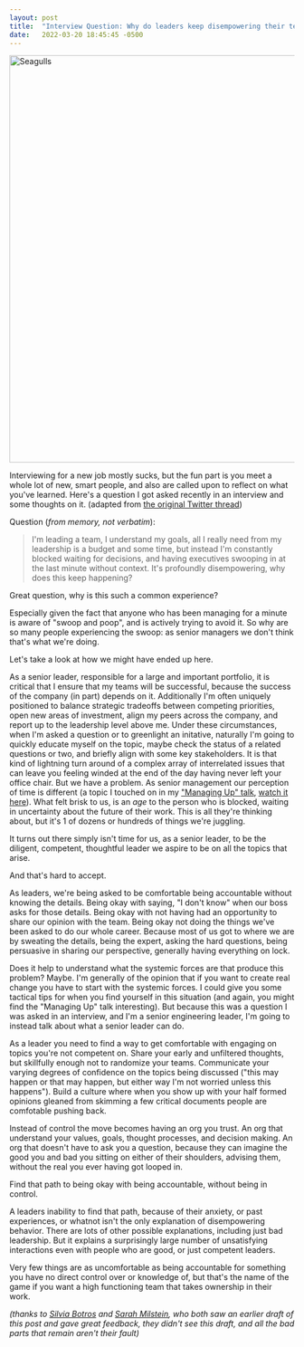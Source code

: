 ```yaml
---
layout: post
title:  "Interview Question: Why do leaders keep disempowering their teams?"
date:   2022-03-20 18:45:45 -0500
---
```

<img src="/img/seagull.jpg" width="720" alt="Seagulls">

Interviewing for a new job mostly sucks, but the fun part is you meet a whole lot of new, smart people, and also are called upon to reflect on what you've learned. Here's a question I got asked recently in an interview and some thoughts on it. (adapted from [the original Twitter thread](https://twitter.com/kellan/status/1523824054259654656))

Question (_from memory, not verbatim_): 

> I'm leading a team, I understand my goals, all I really need from my leadership is a budget and some time, but instead I'm constantly blocked waiting for decisions, and having executives swooping in at the last minute without context. It's profoundly disempowering, why does this keep happening?

Great question, why is this such a common experience?

Especially given the fact that anyone who has been managing for a minute is aware of "swoop and poop", and is actively trying to avoid it. So why are so many people experiencing the swoop: as senior managers we don't think that's what we're doing.

Let's take a look at how we might have ended up here.

As a senior leader, responsible for a large and important portfolio, it is critical that I ensure that my teams will be successful, because the success of the company (in part) depends on it. Additionally I'm often uniquely positioned to balance strategic tradeoffs between competing priorities, open new areas of investment, align my peers across the company, and report up to the leadership level above me. Under these circumstances, when I'm asked a question or to greenlight an initative, naturally I'm going to quickly educate myself on the topic, maybe check the status of a related questions or two, and briefly align with some key stakeholders. It is that kind of lightning turn around of a complex array of interrelated issues that can leave you feeling winded at the end of the day having never left your office chair. But we have a problem. As senior management our perception of time is different (a topic I touched on in my ["Managing Up" talk](https://kellanem.com/slides/managing_up/), [watch it here](https://www.infoq.com/presentations/management-challenges/)). What felt brisk to us, is an _age_ to the person who is blocked, waiting in uncertainty about the future of their work. This is all they're thinking about, but it's 1 of dozens or hundreds of things we're juggling.

It turns out there simply isn't time for us, as a senior leader, to be the diligent, competent, thoughtful leader we aspire to be on all the topics that arise.

And that's hard to accept.

As leaders, we're being asked to be comfortable being accountable without knowing the details. Being okay with saying, "I don't know" when our boss asks for those details. Being okay with not having had an opportunity to share our opinion with the team. Being okay not doing the things we've been asked to do our whole career. Because most of us got to where we are by sweating the details, being the expert, asking the hard questions, being persuasive in sharing our perspective, generally having everything on lock.

Does it help to understand what the systemic forces are that produce this problem? Maybe. I'm generally of the opinion that if you want to create real change you have to start with the systemic forces. I could give you some tactical tips for when you find yourself in this situation (and again, you might find the "Managing Up" talk interesting). But because this was a question I was asked in an interview, and I'm a senior engineering leader, I'm going to instead talk about what a senior leader can do. 

As a leader you need to find a way to get comfortable with engaging on topics you're not competent on. Share your early and unfiltered thoughts, but skillfully enough not to randomize your teams. Communicate your varying degrees of confidence on the topics being discussed ("this may happen or that may happen, but either way I'm not worried unless this happens"). Build a culture where when you show up with your half formed opinions gleaned from skimming a few critical documents people are comfotable pushing back.

Instead of control the move becomes having an org you trust. An org that understand your values, goals, thought processes, and decision making. An org that doesn't have to ask you a question, because they can imagine the good you and bad you sitting on either of their shoulders, advising them, without the real you ever having got looped in.

Find that path to being okay with being accountable, without being in control.

A leaders inability to find that path, because of their anxiety, or past experiences, or whatnot isn't the only explanation of disempowering behavior. There are lots of other possible explanations, including just bad leadership. But it explains a surprisingly large number of unsatisfying interactions even with people who are good, or just competent leaders.

Very few things are as uncomfortable as being accountable for something you have no direct control over or knowledge of, but that's the name of the game if you want a high functioning team that takes ownership in their work.

_(thanks to [Silvia Botros](https://twitter.com/dbsmasher) and [Sarah Milstein](https://twitter.com/SarahM), who both saw an earlier draft of this post and gave great feedback, they didn't see this draft, and all the bad parts that remain aren't their fault)_